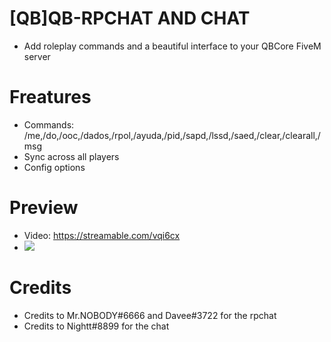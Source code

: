 # [QB]QB-RPCHAT AND CHAT
* Add roleplay commands and a beautiful interface to your QBCore FiveM server

# Freatures
* Commands: /me,/do,/ooc,/dados,/rpol,/ayuda,/pid,/sapd,/lssd,/saed,/clear,/clearall,/msg
* Sync across all players
* Config options

# Preview
* Video: https://streamable.com/vqi6cx
* ![](https://i.imgur.com/HrPPnji.png)

# Credits
* Credits to Mr.NOBODY#6666 and Davee#3722 for the rpchat
* Credits to Nightt#8899 for the chat
